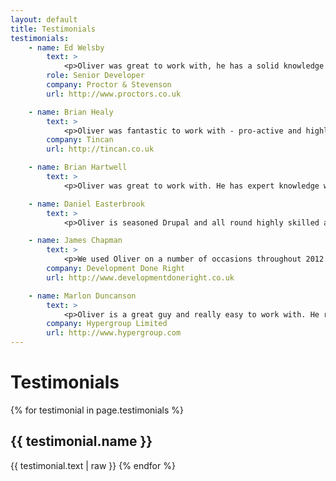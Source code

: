 ```yaml
---
layout: default
title: Testimonials
testimonials:
    - name: Ed Welsby
        text: >
            <p>Oliver was great to work with, he has a solid knowledge of the various aspects of web development and never minded helping me out with Linux commands!</p>
        role: Senior Developer
        company: Proctor & Stevenson
        url: http://www.proctors.co.uk

    - name: Brian Healy
        text: >
            <p>Oliver was fantastic to work with - pro-active and highly responsive, he worked well remotely and as part of a project team. His understanding of the project requirement(s) and ability to translate it into working code was essential and he delivered.</p>
        company: Tincan
        url: http://tincan.co.uk

    - name: Brian Hartwell
        text: >
            <p>Oliver was great to work with. He has expert knowledge with Drupal and delivered exactly what we were looking for on time. He's understanding, friendly and easy to get along with. I would enjoy working with him again in the future.</p>

    - name: Daniel Easterbrook
        text: >
            <p>Oliver is seasoned Drupal and all round highly skilled and experienced web developer. I have worked with Oliver on an important project where he was reliable, prompt and ensured strict client deadline delivery and confidentiality at all times.</p>

    - name: James Chapman
        text: >
            <p>We used Oliver on a number of occasions throughout 2012 and I have to say we've been delighted with his work. His skills working with Drupal are excellent particularly with custom module development and we wouldn't hesitate to recommend him others.</p>
        company: Development Done Right
        url: http://www.developmentdoneright.co.uk

    - name: Marlon Duncanson
        text: >
            <p>Oliver is a great guy and really easy to work with. He really goes the extra mile to make sure the project is done properly. I would recommend him and will not hesitate to use him again in future.</p>
        company: Hypergroup Limited
        url: http://www.hypergroup.com
---
```

# Testimonials

{% for testimonial in page.testimonials %}
    <h2>{{ testimonial.name }}</h2>
    {{ testimonial.text | raw }}
{% endfor %}
